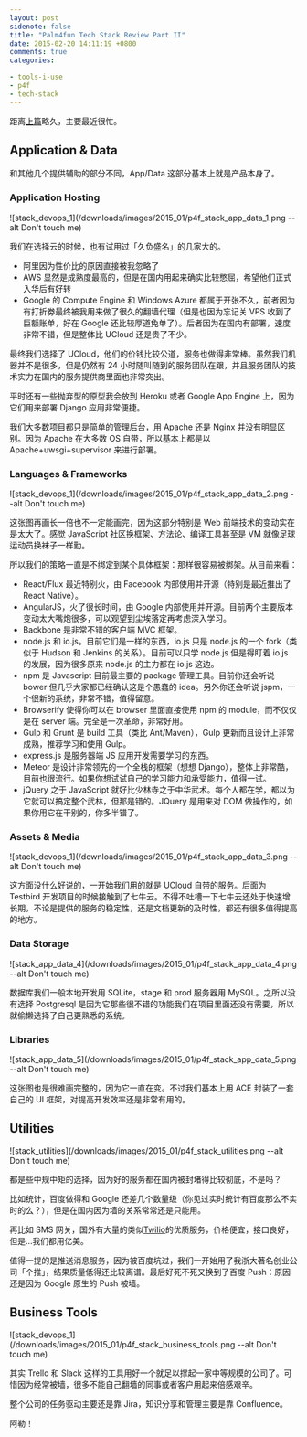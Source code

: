 ```yaml
---
layout: post
sidenote: false
title: "Palm4fun Tech Stack Review Part II"
date: 2015-02-20 14:11:19 +0800
comments: true
categories:

- tools-i-use
- p4f
- tech-stack
---
```


距离[上篇](https://lenciel.com/2015/01/p4f-tech-stack-part-1-devops/)略久，主要最近很忙。

## Application & Data

和其他几个提供辅助的部分不同，App/Data 这部分基本上就是产品本身了。

### Application Hosting

![stack_devops_1](/downloads/images/2015_01/p4f_stack_app_data_1.png --alt Don't touch me)

我们在选择云的时候，也有试用过「久负盛名」的几家大的。

- 阿里因为性价比的原因直接被我忽略了
- AWS 显然是成熟度最高的，但是在国内用起来确实比较憋屈，希望他们正式入华后有好转
- Google 的 Compute Engine 和 Windows Azure 都属于开张不久，前者因为有打折劵最终被我用来做了很久的翻墙代理（但是也因为忘记关 VPS 收到了巨额账单，好在 Google 还比较厚道免单了）。后者因为在国内有部署，速度非常不错，但是整体比 UCloud 还是贵了不少。

最终我们选择了 UCloud，他们的价钱比较公道，服务也做得非常棒。虽然我们机器并不是很多，但是仍然有 24 小时随叫随到的服务团队在跟，并且服务团队的技术实力在国内的服务提供商里面也非常突出。

平时还有一些抛弃型的原型我会放到 Heroku 或者 Google App Engine 上，因为它们用来部署 Django 应用非常便捷。

我们大多数项目都只是简单的管理后台，用 Apache 还是 Nginx 并没有明显区别。因为 Apache 在大多数 OS 自带，所以基本上都是以 Apache+uwsgi+supervisor 来进行部署。

### Languages & Frameworks

![stack_devops_1](/downloads/images/2015_01/p4f_stack_app_data_2.png --alt Don't touch me)

这张图再画长一倍也不一定能画完，因为这部分特别是 Web 前端技术的变动实在是太大了。感觉 JavaScript 社区换框架、方法论、编译工具甚至是 VM 就像足球运动员换袜子一样勤。

所以我们的策略一直是不绑定到某个具体框架：那样很容易被绑架。从目前来看：

- React/Flux 最近特别火，由 Facebook 内部使用并开源（特别是最近推出了 React Native）。
- AngularJS，火了很长时间，由 Google 内部使用并开源。目前两个主要版本变动太大嘴炮很多，可以观望到尘埃落定再考虑深入学习。
- Backbone 是非常不错的客户端 MVC 框架。
- node.js 和 io.js。目前它们是一样的东西，io.js 只是 node.js 的一个 fork（类似于 Hudson 和 Jenkins 的关系）。目前可以只学 node.js 但是得盯着 io.js 的发展，因为很多原来 node.js 的主力都在 io.js 这边。
- npm 是 Javascript 目前最主要的 package 管理工具。目前你还会听说 bower 但几乎大家都已经确认这是个愚蠢的 idea。另外你还会听说 jspm，一个很新的系统，非常不错，值得留意。
- Browserify 使得你可以在 browser 里面直接使用 npm 的 module，而不仅仅是在 server 端。完全是一次革命，非常好用。
- Gulp 和 Grunt 是 build 工具（类比 Ant/Maven），Gulp 更新而且设计上非常成熟，推荐学习和使用 Gulp。
- express.js 是服务器端 JS 应用开发需要学习的东西。
- Meteor 是设计非常领先的一个全栈的框架（想想 Django），整体上非常酷，目前也很流行。如果你想试试自己的学习能力和承受能力，值得一试。
- jQuery 之于 JavaScript 就好比少林寺之于中华武术。每个人都在学，都以为它就可以搞定整个武林，但那是错的。JQuery 是用来对 DOM 做操作的，如果你用它在干别的，你多半错了。

### Assets & Media

![stack_devops_1](/downloads/images/2015_01/p4f_stack_app_data_3.png --alt Don't touch me)

这方面没什么好说的，一开始我们用的就是 UCloud 自带的服务。后面为 Testbird 开发项目的时候接触到了七牛云。不得不吐槽一下七牛云还处于快速增长期，不论是提供的服务的稳定性，还是文档更新的及时性，都还有很多值得提高的地方。

### Data Storage

![stack_app_data_4](/downloads/images/2015_01/p4f_stack_app_data_4.png --alt Don't touch me)

数据库我们一般本地开发用 SQLite，stage 和 prod 服务器用 MySQL。之所以没有选择 Postgresql 是因为它那些很不错的功能我们在项目里面还没有需要，所以就偷懒选择了自己更熟悉的系统。

### Libraries

![stack_app_data_5](/downloads/images/2015_01/p4f_stack_app_data_5.png --alt Don't touch me)

这张图也是很难画完整的，因为它一直在变。不过我们基本上用 ACE 封装了一套自己的 UI 框架，对提高开发效率还是非常有用的。

## Utilities

![stack_utilities](/downloads/images/2015_01/p4f_stack_utilities.png --alt Don't touch me)

都是些中规中矩的选择，因为好的服务都在国内被封堵得比较彻底，不是吗？

比如统计，百度做得和 Google 还差几个数量级（你见过实时统计有百度那么不实时的么？），但是在国内因为墙的关系常常还是只能用。

再比如 SMS 网关，国外有大量的类似[Twilio](https://www.twilio.com/sms/toll-free)的优质服务，价格便宜，接口良好，但是...我们都用亿美。

值得一提的是推送消息服务，因为被百度坑过，我们一开始用了我浙大著名创业公司「个推」，结果质量低得还比较离谱。最后好死不死又换到了百度 Push：原因还是因为 Google 原生的 Push 被墙。

## Business Tools

![stack_devops_1](/downloads/images/2015_01/p4f_stack_business_tools.png --alt Don't touch me)

其实 Trello 和 Slack 这样的工具用好一个就足以撑起一家中等规模的公司了。可惜因为经常被墙，很多不能自己翻墙的同事或者客户用起来倍感艰辛。

整个公司的任务驱动主要还是靠 Jira，知识分享和管理主要是靠 Confluence。

阿勒！